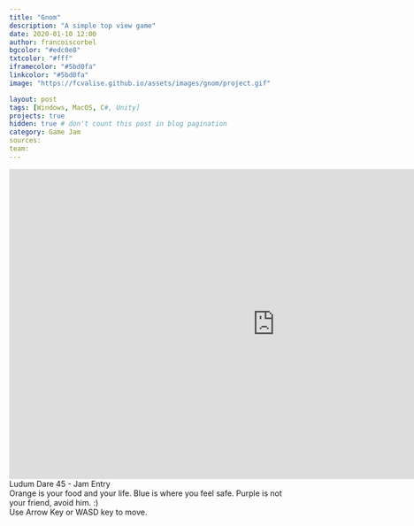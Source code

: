 ```yaml
---
title: "Gnom"
description: "A simple top view game"
date: 2020-01-10 12:00
author: francoiscorbel
bgcolor: "#edc0e8"
txtcolor: "#fff"
iframecolor: "#5bd0fa"
linkcolor: "#5bd0fa"
image: "https://fcvalise.github.io/assets/images/gnom/project.gif"

layout: post
tags: [Windows, MacOS, C#, Unity]
projects: true
hidden: true # don't count this post in blog pagination
category: Game Jam
sources: 
team:
---
```

<div class="general-margin full-width">
    <div style="">
        <iframe class="unity" style="width:960px;" src="https://itch.io/embed-upload/1702243?color=edc0e8" width="960" height="560" scrolling="no" frameborder="0"></iframe>
    </div>
</div>

<div class="text general-margin">
Ludum Dare 45 - Jam Entry
</div>
<div class="text general-margin">
Orange is your food and your life. Blue is where you feel safe. Purple is not your friend, avoid him. :)
</div>
<div class="text general-margin">
Use Arrow Key or WASD key to move.<br>
</div>

